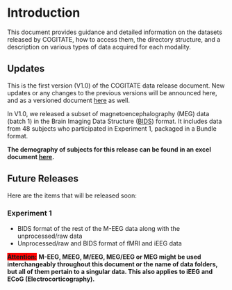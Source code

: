 # Introduction

This document provides guidance and detailed information on the datasets released by COGITATE, how to access them, the directory structure, and a description on various types of data acquired for each modality.

## Updates

This is the first version (V1.0) of the COGITATE data release document. New updates or any changes to the previous versions will be announced here, and as a versioned document [here](https://github.com/Cogitate-consortium/cogitate-data/raw/main/assets/documentation_v1.0/MEEG-DR-doc_2024-03-18_v1.0.pdf) as well.

In V1.0, we released a subset of magnetoencephalography (MEG) data (batch 1) in the Brain Imaging Data Structure ([BIDS](https://bids-specification.readthedocs.io/en/stable/)) format. It includes data from 48 subjects who participated in Experiment 1, packaged in a Bundle format.

**The demography of subjects for this release can be found in an excel document [here](https://github.com/Cogitate-consortium/cogitate-data/raw/main/assets/documentation_v1.0/linked_files_v1.0/2024-03-18_cog_meeg_exp1_batch1_bids.xlsx).**

## Future Releases

Here are the items that will be released soon:

### Experiment 1

* BIDS format of the rest of the M-EEG data along with the unprocessed/raw data
* Unprocessed/raw and BIDS format of fMRI and iEEG data

<span style="background-color: red"><b>Attention:</b></span>
**M-EEG, MEEG, M/EEG, MEG/EEG or MEG might be used interchangeably throughout this document or the name of data folders, but all of them pertain to a singular data. This also applies to iEEG and ECoG (Electrocorticography).**
